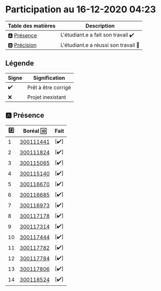 # Participation au 16-12-2020 04:23

| Table des matières            | Description                                             |
|-------------------------------|---------------------------------------------------------|
| :a: [Présence](#a-présence)   | L'étudiant.e a fait son travail    :heavy_check_mark:   |
| :b: [Précision](#b-précision) | L'étudiant.e a réussi son travail  :tada:               |

## Légende

| Signe              | Signification                 |
|--------------------|-------------------------------|
| :heavy_check_mark: | Prêt à être corrigé           |
| :x:                | Projet inexistant             |

## :a: Présence

|:hash:| Boréal :id:                | Fait               |
|------|----------------------------|--------------------|
| 1 | [300111441](../300111441/README.md) | [:heavy_check_mark:] |
| 2 | [300111824](../300111824/README.md) | [:heavy_check_mark:] |
| 3 | [300115065](../300115065/README.md) | [:heavy_check_mark:] |
| 4 | [300115140](../300115140/README.md) | [:heavy_check_mark:] |
| 5 | [300116670](../300116670/README.md) | [:heavy_check_mark:] |
| 6 | [300116685](../300116685/README.md) | [:heavy_check_mark:] |
| 7 | [300116973](../300116973/README.md) | [:heavy_check_mark:] |
| 8 | [300117178](../300117178/README.md) | [:heavy_check_mark:] |
| 9 | [300117314](../300117314/README.md) | [:heavy_check_mark:] |
| 10 | [300117444](../300117444/README.md) | [:heavy_check_mark:] |
| 11 | [300117782](../300117782/README.md) | [:heavy_check_mark:] |
| 12 | [300117784](../300117784/README.md) | [:heavy_check_mark:] |
| 13 | [300117806](../300117806/README.md) | [:heavy_check_mark:] |
| 14 | [300118524](../300118524/README.md) | [:heavy_check_mark:] |
